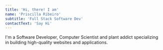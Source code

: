 ```yaml
---
title: 'Hi, there! I am'
name: 'Priscilla Ribeiro'
subtitle: 'Full Stack Software Dev'
contactText: 'Say Hi'
---
```


I'm a Software Developer, Computer Scientist and plant addict specializing in building high-quality websites and applications.
